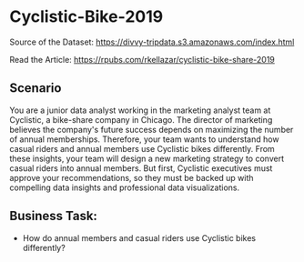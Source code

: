 # Cyclistic-Bike-2019

Source of the Dataset: <https://divvy-tripdata.s3.amazonaws.com/index.html>

Read the Article: https://rpubs.com/rkellazar/cyclistic-bike-share-2019

## Scenario

You are a junior data analyst working in the marketing analyst team at Cyclistic, a bike-share company in Chicago. The director of marketing believes the company's future success depends on maximizing the number of annual memberships. Therefore, your team wants to understand how casual riders and annual members use Cyclistic bikes differently. From these insights, your team will design a new marketing strategy to convert casual riders into annual members. But first, Cyclistic executives must approve your recommendations, so they must be backed up with compelling data insights and professional data visualizations.

## Business Task:

-   How do annual members and casual riders use Cyclistic bikes differently?
